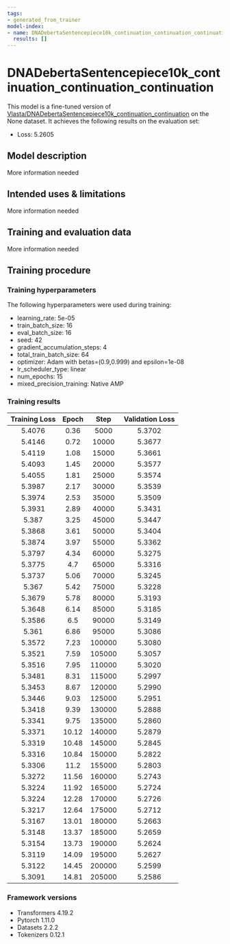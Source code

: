 ```yaml
---
tags:
- generated_from_trainer
model-index:
- name: DNADebertaSentencepiece10k_continuation_continuation_continuation
  results: []
---
```


<!-- This model card has been generated automatically according to the information the Trainer had access to. You
should probably proofread and complete it, then remove this comment. -->

# DNADebertaSentencepiece10k_continuation_continuation_continuation

This model is a fine-tuned version of [Vlasta/DNADebertaSentencepiece10k_continuation_continuation](https://huggingface.co/Vlasta/DNADebertaSentencepiece10k_continuation_continuation) on the None dataset.
It achieves the following results on the evaluation set:
- Loss: 5.2605

## Model description

More information needed

## Intended uses & limitations

More information needed

## Training and evaluation data

More information needed

## Training procedure

### Training hyperparameters

The following hyperparameters were used during training:
- learning_rate: 5e-05
- train_batch_size: 16
- eval_batch_size: 16
- seed: 42
- gradient_accumulation_steps: 4
- total_train_batch_size: 64
- optimizer: Adam with betas=(0.9,0.999) and epsilon=1e-08
- lr_scheduler_type: linear
- num_epochs: 15
- mixed_precision_training: Native AMP

### Training results

| Training Loss | Epoch | Step   | Validation Loss |
|:-------------:|:-----:|:------:|:---------------:|
| 5.4076        | 0.36  | 5000   | 5.3702          |
| 5.4146        | 0.72  | 10000  | 5.3677          |
| 5.4119        | 1.08  | 15000  | 5.3661          |
| 5.4093        | 1.45  | 20000  | 5.3577          |
| 5.4055        | 1.81  | 25000  | 5.3574          |
| 5.3987        | 2.17  | 30000  | 5.3539          |
| 5.3974        | 2.53  | 35000  | 5.3509          |
| 5.3931        | 2.89  | 40000  | 5.3431          |
| 5.387         | 3.25  | 45000  | 5.3447          |
| 5.3868        | 3.61  | 50000  | 5.3404          |
| 5.3874        | 3.97  | 55000  | 5.3362          |
| 5.3797        | 4.34  | 60000  | 5.3275          |
| 5.3775        | 4.7   | 65000  | 5.3316          |
| 5.3737        | 5.06  | 70000  | 5.3245          |
| 5.367         | 5.42  | 75000  | 5.3228          |
| 5.3679        | 5.78  | 80000  | 5.3193          |
| 5.3648        | 6.14  | 85000  | 5.3185          |
| 5.3586        | 6.5   | 90000  | 5.3149          |
| 5.361         | 6.86  | 95000  | 5.3086          |
| 5.3572        | 7.23  | 100000 | 5.3080          |
| 5.3521        | 7.59  | 105000 | 5.3057          |
| 5.3516        | 7.95  | 110000 | 5.3020          |
| 5.3481        | 8.31  | 115000 | 5.2997          |
| 5.3453        | 8.67  | 120000 | 5.2990          |
| 5.3446        | 9.03  | 125000 | 5.2951          |
| 5.3418        | 9.39  | 130000 | 5.2888          |
| 5.3341        | 9.75  | 135000 | 5.2860          |
| 5.3371        | 10.12 | 140000 | 5.2879          |
| 5.3319        | 10.48 | 145000 | 5.2845          |
| 5.3316        | 10.84 | 150000 | 5.2822          |
| 5.3306        | 11.2  | 155000 | 5.2803          |
| 5.3272        | 11.56 | 160000 | 5.2743          |
| 5.3224        | 11.92 | 165000 | 5.2724          |
| 5.3224        | 12.28 | 170000 | 5.2726          |
| 5.3217        | 12.64 | 175000 | 5.2712          |
| 5.3167        | 13.01 | 180000 | 5.2663          |
| 5.3148        | 13.37 | 185000 | 5.2659          |
| 5.3154        | 13.73 | 190000 | 5.2624          |
| 5.3119        | 14.09 | 195000 | 5.2627          |
| 5.3122        | 14.45 | 200000 | 5.2599          |
| 5.3091        | 14.81 | 205000 | 5.2586          |


### Framework versions

- Transformers 4.19.2
- Pytorch 1.11.0
- Datasets 2.2.2
- Tokenizers 0.12.1
